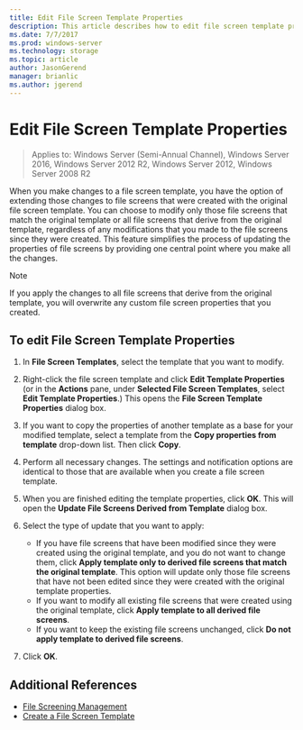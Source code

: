 ```yaml
---
title: Edit File Screen Template Properties
description: This article describes how to edit file screen template properties
ms.date: 7/7/2017
ms.prod: windows-server
ms.technology: storage
ms.topic: article
author: JasonGerend
manager: brianlic
ms.author: jgerend
---
```

# Edit File Screen Template Properties

> Applies to: Windows Server (Semi-Annual Channel), Windows Server 2016, Windows Server 2012 R2, Windows Server 2012, Windows Server 2008 R2

When you make changes to a file screen template, you have the option of extending those changes to file screens that were created with the original file screen template. You can choose to modify only those file screens that match the original template or all file screens that derive from the original template, regardless of any modifications that you made to the file screens since they were created. This feature simplifies the process of updating the properties of file screens by providing one central point where you make all the changes.

> [!Note]
> If you apply the changes to all file screens that derive from the original template, you will overwrite any custom file screen properties that you created.

## To edit File Screen Template Properties

1.  In **File Screen Templates**, select the template that you want to modify.

2.  Right-click the file screen template and click **Edit Template Properties** (or in the **Actions** pane, under **Selected File Screen Templates**, select **Edit Template Properties**.) This opens the **File Screen Template Properties** dialog box.

3.  If you want to copy the properties of another template as a base for your modified template, select a template from the **Copy properties from template** drop-down list. Then click **Copy**.

4.  Perform all necessary changes. The settings and notification options are identical to those that are available when you create a file screen template.

5.  When you are finished editing the template properties, click **OK**. This will open the **Update File Screens Derived from Template** dialog box.

6.  Select the type of update that you want to apply:

    -   If you have file screens that have been modified since they were created using the original template, and you do not want to change them, click **Apply template only to derived file screens that match the original template**. This option will update only those file screens that have not been edited since they were created with the original template properties.
    -   If you want to modify all existing file screens that were created using the original template, click **Apply template to all derived file screens**.
    -   If you want to keep the existing file screens unchanged, click **Do not apply template to derived file screens**.

7.  Click **OK**.

## Additional References

-   [File Screening Management](file-screening-management.md)
-   [Create a File Screen Template](create-file-screen-template.md)


